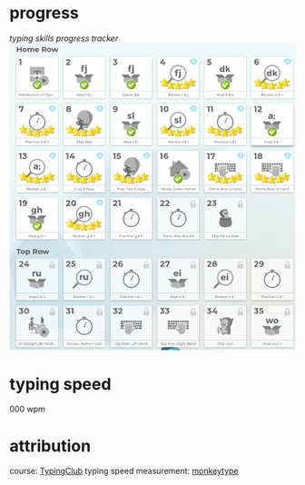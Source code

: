 # progress
*typing skills progress tracker*
![progress screenshot](./progress.png)
# typing speed
000 wpm
# attribution
course: [TypingClub](https://www.typingclub.com)
typing speed measurement: [monkeytype](https://monkeytype.com/)
